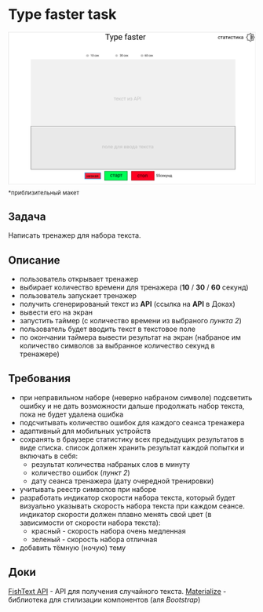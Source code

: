 # Type faster task

![макет](layout.png)
<sub>*приблизительный макет</sub>

## Задача

Написать тренажер для набора текста.

## Описание

 * пользователь открывает тренажер
 * выбирает количество времени для тренажера (**10** / **30** / **60** секунд)
 * пользователь запускает тренажер
 * получить сгенерированый текст из **API** (ссылка на **API** в Доках)
 * вывести его на экран
 * запустить таймер (с количество времени из выбраного *пункта 2*)
 * пользователь будет вводить текст в текстовое поле
 * по окончании таймера вывести результат на экран (набраное им количество символов за выбранное количество секунд в тренажере)

## Требования

  * при неправильном наборе (неверно набраном символе) подсветить ошибку и не дать возможности дальше продолжать набор текста, пока не будет удалена ошибка
  * подсчитывать количество ошибок для каждого сеанса тренажера
  * адаптивный для мобильных устройств
  * сохранять в браузере статистику всех предыдущих результатов в виде списка. список должен хранить результат каждой попытки и включать в себя:
    - результат количества набраных слов в минуту
    - количество ошибок (*пункт 2*)
    - дату сеанса тренажера (дату очередной тренировки)
  * учитывать реестр символов при наборе
  * разработать индикатор скорости набора текста, который будет визуально указывать скорость набора текста при каждом сеансе. индикатор скорости должен плавно менять свой цвет (в зависимости от скорости набора текста):
    - красный - скорость набора очень медленная
    - зеленый - скорость набора отличная
  * добавить тёмную (ночую) тему

## Доки

[FishText API](https://fish-text.ru/api) - API для получения случайного текста.
[Materialize](http://archives.materializecss.com/0.100.2/buttons.html) - библиотека для стилизации компонентов (аля *Bootstrap*)
